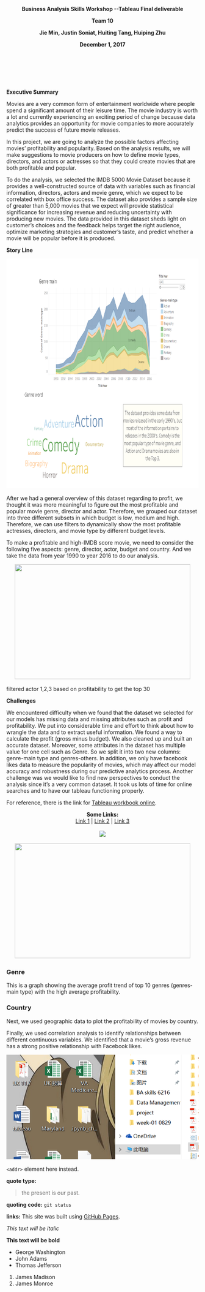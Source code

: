 <p align="center">
  <b> </b><br>
<p align="center">
  <b>  </b><br>
<p align="center">
  <b>  </b><br>
<p align="center">
  <b>Business Analysis Skills Workshop  --Tableau Final deliverable</b><br>
<p align="center">
  <b>Team 10</b><br>
<p align="center">
  <b>Jie Min, Justin Soniat, Huiting Tang, Huiping Zhu</b><br>
<p align="center">
  <b>December 1, 2017 </b><br>
<p align="center">
  <b> </b><br>
<p align="center">
  <b>  </b><br>
<p align="center">
  <b>  </b><br>

**Executive Summary**

Movies are a very common form of entertainment worldwide where people spend a significant amount of their leisure time. The movie industry is worth a lot and currently experiencing an exciting period of change because data analytics provides an opportunity for movie companies to more accurately predict the success of future movie releases. 

In this project, we are going to analyze the possible factors affecting movies’ profitability and popularity. Based on the analysis results, we will make suggestions to movie producers on how to define movie types, directors, and actors or actresses so that they could create movies that are both profitable and popular.

To do the analysis, we selected the IMDB 5000 Movie Dataset because it provides a well-constructed source of data with variables such as financial information, directors, actors and movie genre, which we expect to be correlated with box office success. The dataset also provides a sample size of greater than 5,000 movies that we expect will provide statistical significance for increasing revenue and reducing uncertainty with producing new movies. The data provided in this dataset sheds light on customer’s choices and the feedback helps target the right audience, optimize marketing strategies and customer’s taste, and predict whether a movie will be popular before it is produced.

**Story Line**

<p align="center">
  <img width="860" height="600" src="https://github.com/HuipingZhu/Tableau-Final-Project/blob/master/1.png">
</p>
After we had a general overview of this dataset regarding to profit, we thought it was more meaningful to figure out the most profitable and popular movie genre, director and actor. Therefore, we grouped our dataset into three different subsets in which budget is low, medium and high. Therefore, we can use filters to dynamically show the most profitable actresses, directors, and movie type by different budget levels.

To make a profitable and high-IMDB score movie, we need to consider the following five aspects: genre, director, actor, budget and country. And we take the data from year 1990 to year 2016 to do our analysis.



<p align="center">
  <img width="460" height="300" src="http://www.fillmurray.com/460/300">
</p>



filtered actor 1,2,3 based on profitability to get the top 30

**Challenges**

We encountered difficulty when we found that the dataset we selected for our models has missing data and missing attributes such as profit and profitability. We put into considerable time and effort to think about how to wrangle the data and to extract useful information. We found a way to calculate the profit (gross minus budget). We also cleaned  up and built an accurate dataset. Moreover, some attributes in the dataset has multiple value for one cell such as Genre. So we split it into two new columns: genre-main type and genres-others.  In addition, we only have facebook likes data to measure the popularity of movies, which may affect our model accuracy and robustness during our predictive analytics process. Another challenge was we would like to find new perspectives to conduct the analysis since it’s a very common dataset. It took us lots of time for online searches and to have our tableau functioning properly.

For reference, there is the link for [Tableau workbook online](https://us-east-1.online.tableau.com/#/site/huiping/workbooks/189842/views).


<p align="center">
  <b>Some Links:</b><br>
  <a href="#">Link 1</a> |
  <a href="#">Link 2</a> |
  <a href="#">Link 3</a>
  <br><br>
  <img src="http://s.4cdn.org/image/title/105.gif">
</p>



<p align="center">
  <img width="460" height="300" src="http://www.fillmurray.com/460/300">
</p>




### Genre
This is a graph showing the average profit trend of top 10 genres (genres-main type) with the high average profitability. 
### Country
Next, we used geographic data to plot the profitability of movies by country.




Finally, we used correlation analysis to identify relationships between different continuous variables. We identified that a movie’s gross revenue has a strong positive relationship with Facebook likes.



![Alt Text](https://github.com/HuipingZhu/Tableau-Final-Project/blob/master/screenshot.png)

`<addr>` element here instead.

**quote type:**
> the present is our past.

**quoting code:**
`git status`

**links:**
This site was built using [GitHub Pages](https://pages.github.com/).

*This text will be italic*

**This text will be bold**


- George Washington
- John Adams
- Thomas Jefferson


1. James Madison
2. James Monroe

